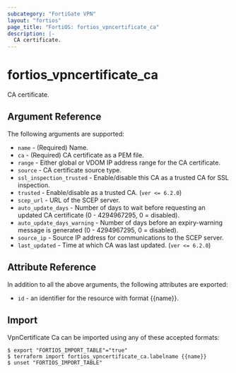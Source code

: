 ```yaml
---
subcategory: "FortiGate VPN"
layout: "fortios"
page_title: "FortiOS: fortios_vpncertificate_ca"
description: |-
  CA certificate.
---
```


# fortios_vpncertificate_ca
CA certificate.

## Argument Reference

The following arguments are supported:

* `name` - (Required) Name.
* `ca` - (Required) CA certificate as a PEM file.
* `range` - Either global or VDOM IP address range for the CA certificate.
* `source` - CA certificate source type.
* `ssl_inspection_trusted` - Enable/disable this CA as a trusted CA for SSL inspection.
* `trusted` - Enable/disable as a trusted CA. (`ver <= 6.2.0`)
* `scep_url` - URL of the SCEP server.
* `auto_update_days` - Number of days to wait before requesting an updated CA certificate (0 - 4294967295, 0 = disabled).
* `auto_update_days_warning` - Number of days before an expiry-warning message is generated (0 - 4294967295, 0 = disabled).
* `source_ip` - Source IP address for communications to the SCEP server.
* `last_updated` - Time at which CA was last updated. (`ver <= 6.2.0`)


## Attribute Reference

In addition to all the above arguments, the following attributes are exported:
* `id` - an identifier for the resource with format {{name}}.

## Import

VpnCertificate Ca can be imported using any of these accepted formats:
```
$ export "FORTIOS_IMPORT_TABLE"="true"
$ terraform import fortios_vpncertificate_ca.labelname {{name}}
$ unset "FORTIOS_IMPORT_TABLE"
```
